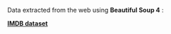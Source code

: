 Data extracted from the web using **Beautiful Soup 4** :

 <a href="https://github.com/sayfchagtmi/imdb/blob/master/movies_imdb.csv%20" ><i class="fas fa-file-excel"></i>   **IMDB dataset** </a>
